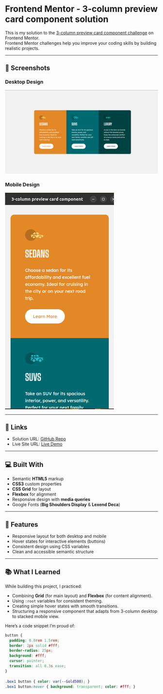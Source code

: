 # Frontend Mentor - 3-column preview card component solution

This is my solution to the [3-column preview card component challenge](https://www.frontendmentor.io/challenges/3column-preview-card-component-pH92eAR2-) on Frontend Mentor.  
Frontend Mentor challenges help you improve your coding skills by building realistic projects.

---

## 📸 Screenshots

### Desktop Design
![Desktop preview](./design/desktop.png)

### Mobile Design
![Mobile preview](./design/mobile.png)

---

## 🔗 Links

- Solution URL: [GitHub Repo](https://github.com/muthu404200/3-column-card-css)
- Live Site URL: [Live Demo](https://muthu404200.github.io/3-column-card-css/)

---

## 💻 Built With

- Semantic **HTML5** markup  
- **CSS3** custom properties  
- **CSS Grid** for layout  
- **Flexbox** for alignment  
- Responsive design with **media queries**  
- Google Fonts (**Big Shoulders Display** & **Lexend Deca**)  

---

## 🚀 Features

- Responsive layout for both desktop and mobile  
- Hover states for interactive elements (buttons)  
- Consistent design using CSS variables  
- Clean and accessible semantic structure  

---

## 📚 What I Learned

While building this project, I practiced:

- Combining **Grid** (for main layout) and **Flexbox** (for content alignment).  
- Using `:root` variables for consistent theming.  
- Creating simple hover states with smooth transitions.  
- Structuring a responsive component that adapts from 3-column desktop to stacked mobile view.  

Here’s a code snippet I’m proud of:

```css
button {
  padding: 0.8rem 1.5rem;
  border: 2px solid #fff;
  border-radius: 25px;
  background: #fff;
  cursor: pointer;
  transition: all 0.3s ease;
}

.box1 button { color: var(--Gold500); }
.box1 button:hover { background: transparent; color: #fff; }
